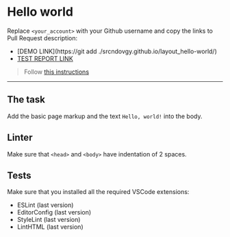# Hello world

Replace `<your_account>` with your Github username and copy the links to Pull Request description:
- [DEMO LINK](https://git add ./srcndovgy.github.io/layout_hello-world/)
- [TEST REPORT LINK](https://ndovgy.github.io/layout_hello-world/report/html_report/)

> Follow [this instructions](https://ndovgy.github.io/layout_task-guideline/#how-to-solve-the-layout-tasks-on-github)
___

## The task

Add the basic page markup and the text `Hello, world!` into the body.

## Linter

Make sure that `<head>` and `<body>` have indentation of 2 spaces.

## Tests

Make sure that you installed all the required VSCode extensions:

- ESLint (last version)
- EditorConfig (last version)
- StyleLint (last version)
- LintHTML (last version)
